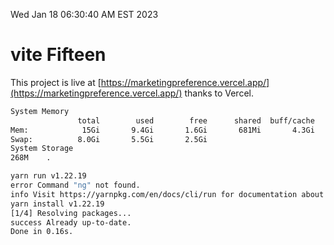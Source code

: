 Wed Jan 18 06:30:40 AM EST 2023

# vite Fifteen


This project is live at [https://marketingpreference.vercel.app/](https://marketingpreference.vercel.app/) thanks to Vercel.

```bash
System Memory
               total        used        free      shared  buff/cache   available
Mem:            15Gi       9.4Gi       1.6Gi       681Mi       4.3Gi       4.9Gi
Swap:          8.0Gi       5.5Gi       2.5Gi
System Storage
268M	.
```
```bash
yarn run v1.22.19
error Command "ng" not found.
info Visit https://yarnpkg.com/en/docs/cli/run for documentation about this command.
yarn install v1.22.19
[1/4] Resolving packages...
success Already up-to-date.
Done in 0.16s.
```
```bash
